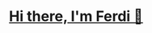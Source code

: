 <div align="center">
  <a href="https://open.spotify.com/user/speta9xb7rr9hym127ya8oo3p?si=126b154cf1d54e55" target="_blank">
  <h1>Hi there, I'm Ferdi 👋</h1>
  </a>
</div>
